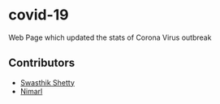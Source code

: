 # covid-19
Web Page which updated the stats of Corona Virus outbreak
## Contributors 
- [Swasthik Shetty](https://github.com/swaaz)
- [Nimarl](https://github.com/redfedted)
